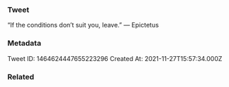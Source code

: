 ### Tweet
“If the conditions don’t suit you, leave.” — Epictetus

### Metadata
Tweet ID: 1464624447655223296
Created At: 2021-11-27T15:57:34.000Z

### Related

